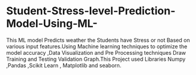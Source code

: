 # Student-Stress-level-Prediction-Model-Using-ML-
This ML model Predicts weather the Students have Stress or not Based on various input features.Using Machine learning techniques to optimize the model accuracy ,Data Visualization and Pre Processing techniques Draw Training and Testing Validation Graph.This Project used Libraries Numpy ,Pandas ,Scikit Learn , Matplotlib and seaborn.

